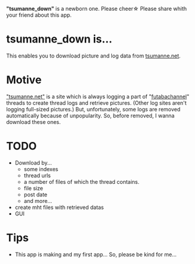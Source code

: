 **"tsumanne_down"** 
is a newborn one. Please cheer☆ Please share whith your friend about this app.
# tsumanne_down is...
This enables you to download picture and log data from [tsumanne.net](tsumanne.net).
# Motive
["tsumanne.net"](tsumanne.net) is a site which is always logging a part of "[futabachannel](https://www.2chan.net/)" threads to create thread logs and retrieve pictures. (Other log sites aren't logging full-sized pictures.)
But, unfortunately, some logs are removed automatically because of unpopularity. So, before removed, I wanna download these ones.
# TODO
- Download by...
  - some indexes
  - thread urls
  - a number of files of which the thread contains.
  - file size
  - post date
  - and more...
- create mht files with retrieved datas
- GUI
# Tips
- This app is making and my first app... So, please be kind for me...
